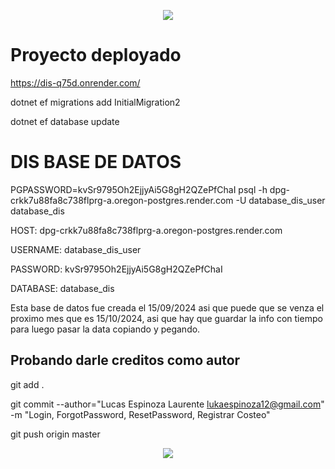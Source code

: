 <p align="center">
  <img src="https://user-images.githubusercontent.com/73097560/115834477-dbab4500-a447-11eb-908a-139a6edaec5c.gif">
</p>

# Proyecto deployado

https://dis-q75d.onrender.com/



dotnet ef migrations add InitialMigration2

dotnet ef database update



# DIS BASE DE DATOS

PGPASSWORD=kvSr9795Oh2EjjyAi5G8gH2QZePfChaI psql -h dpg-crkk7u88fa8c738flprg-a.oregon-postgres.render.com -U database_dis_user database_dis


HOST: dpg-crkk7u88fa8c738flprg-a.oregon-postgres.render.com

USERNAME:  database_dis_user

PASSWORD:  kvSr9795Oh2EjjyAi5G8gH2QZePfChaI

DATABASE:  database_dis


Esta base de datos fue creada el 15/09/2024 asi que puede que se venza el proximo mes que es 15/10/2024, asi que hay que guardar la info con tiempo para luego pasar la data copiando y pegando.


## Probando darle creditos como autor

git add .


git commit --author="Lucas Espinoza Laurente <lukaespinoza12@gmail.com>" -m "Login, ForgotPassword, ResetPassword, Registrar Costeo"


git push origin master

<p align="center">
  <img src="https://user-images.githubusercontent.com/73097560/115834477-dbab4500-a447-11eb-908a-139a6edaec5c.gif">
</p>
